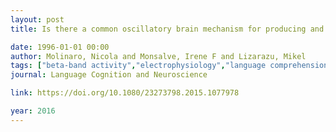 ```yaml
---
layout: post
title: Is there a common oscillatory brain mechanism for producing and predicting language?

date: 1996-01-01 00:00
author: Molinaro, Nicola and Monsalve, Irene F and Lizarazu, Mikel
tags: ["beta-band activity","electrophysiology","language comprehension","language production","prediction"]
journal: Language Cognition and Neuroscience

link: https://doi.org/10.1080/23273798.2015.1077978

year: 2016
---
```




